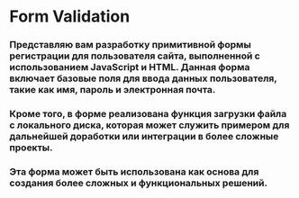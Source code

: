 # Form Validation
### Представляю вам разработку примитивной формы регистрации для пользователя сайта, выполненной с использованием JavaScript и HTML. Данная форма включает базовые поля для ввода данных пользователя, такие как имя, пароль и электронная почта.

### Кроме того, в форме реализована функция загрузки файла с локального диска, которая может служить примером для дальнейшей доработки или интеграции в более сложные проекты.

### Эта форма может быть использована как основа для создания более сложных и функциональных решений.